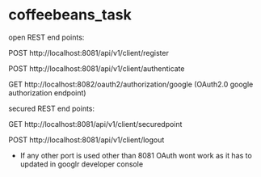 # coffeebeans_task

open REST end points:

  POST http://localhost:8081/api/v1/client/register
   
  POST http://localhost:8081/api/v1/client/authenticate
  
  GET  http://localhost:8082/oauth2/authorization/google  (OAuth2.0 google authorization endpoint)
  
  
  
  
secured REST end points:

  GET http://localhost:8081/api/v1/client/securedpoint
  
  POST http://localhost:8081/api/v1/client/logout



* If any other port is used other than 8081  OAuth wont work as it has to updated in googlr developer console
